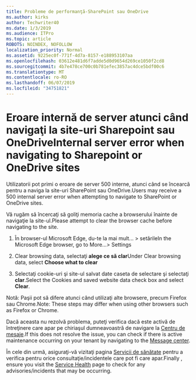 ```yaml
---
title: Probleme de performanţă-SharePoint sau OneDrive
ms.author: kirks
author: Techwriter40
ms.date: 1/3/2019
ms.audience: ITPro
ms.topic: article
ROBOTS: NOINDEX, NOFOLLOW
localization_priority: Normal
ms.assetid: 9225ec0f-771f-4d7a-8157-e188953107aa
ms.openlocfilehash: 03612e481d6f7adde5d0d9654d269ce1050f2cd8
ms.sourcegitcommit: 4b7e478ce700c0b781efec3857ac4dce5bdf00c6
ms.translationtype: MT
ms.contentlocale: ro-RO
ms.lasthandoff: 06/07/2019
ms.locfileid: "34751821"
---
```

# <a name="internal-server-error-when-navigating-to-sharepoint-or-onedrive-sites"></a><span data-ttu-id="4072b-102">Eroare internă de server atunci când navigaţi la site-uri Sharepoint sau OneDrive</span><span class="sxs-lookup"><span data-stu-id="4072b-102">Internal server error when navigating to Sharepoint or OneDrive sites</span></span>

<span data-ttu-id="4072b-103">Utilizatorii pot primi o eroare de server 500 interne, atunci când se încearcă pentru a naviga la site-uri SharePoint sau OneDrive.</span><span class="sxs-lookup"><span data-stu-id="4072b-103">Users may receive a 500 internal server error when attempting to navigate to SharePoint or OneDrive sites.</span></span> 

<span data-ttu-id="4072b-104">Vă rugăm să încercaţi să goliţi memoria cache a browserului înainte de navigaţie la site-ul.</span><span class="sxs-lookup"><span data-stu-id="4072b-104">Please attempt to clear the browser cache before navigating to the site.</span></span>


1. <span data-ttu-id="4072b-105">În browser-ul Microsoft Edge, du-te la mai mult... > setările</span><span class="sxs-lookup"><span data-stu-id="4072b-105">In the Microsoft Edge browser, go to More...> Settings</span></span>

2. <span data-ttu-id="4072b-106">Clear browsing data, selectaţi **alege ce să clar**</span><span class="sxs-lookup"><span data-stu-id="4072b-106">Under Clear browsing data, select **Choose what to clear**</span></span>

3. <span data-ttu-id="4072b-107">Selectaţi cookie-uri şi site-ul salvat date caseta de selectare şi selectaţi **clar**.</span><span class="sxs-lookup"><span data-stu-id="4072b-107">Select the Cookies and saved website data check box and select **Clear**.</span></span>

<span data-ttu-id="4072b-108">Notă: Paşii pot să difere atunci când utilizaţi alte browsere, precum Firefox sau Chrome.</span><span class="sxs-lookup"><span data-stu-id="4072b-108">Note: These steps may differ when using other browsers such as Firefox or Chrome.</span></span>

<span data-ttu-id="4072b-109">Dacă aceasta nu rezolvă problema, puteţi verifica dacă este activă de întreţinere care apar pe chiriaşul dumneavoastră de navigare la [Centru de mesaje](https://portal.office.com/adminportal/home#/MessageCenter).</span><span class="sxs-lookup"><span data-stu-id="4072b-109">If this does not resolve the issue, you can check if there is active maintenance occurring on your tenant by navigating to the [Message center](https://portal.office.com/adminportal/home#/MessageCenter).</span></span>

<span data-ttu-id="4072b-110">În cele din urmă, asiguraţi-vă vizitaţi pagina [Servicii de sănătate](https://portal.office.com/adminportal/home#/servicehealth) pentru a verifica pentru orice consultaţie/incidentele care pot fi care apar.</span><span class="sxs-lookup"><span data-stu-id="4072b-110">Finally , ensure you visit the [Service Health](https://portal.office.com/adminportal/home#/servicehealth) page to check for any advisories/incidents that may be occurring.</span></span>


